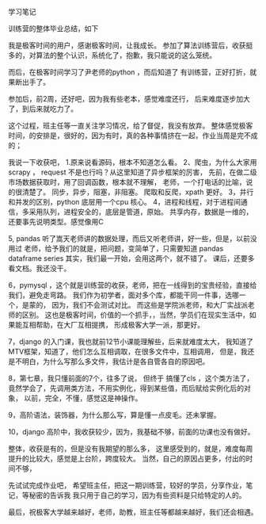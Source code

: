 学习笔记

训练营的整体毕业总结，如下



我是极客时间的用户，感谢极客时间，让我成长。
参加了算法训练营后，收获挺多的，对算法的整个认识，系统化了，抱歉，我只能说的这么笼统。

而后，在极客时间学习了尹老师的python ，而后知道了 有训练营，正好打折，就果断出手了。

参加后，前2周，还好吧，因为我有些老本，感觉难度还行，
后来难度逐步加大了，到后来就吃力了。

这个过程，班主任等一直关注学习情况，给了督促，我没有放弃。
整体感觉极客时间，的安排是，很好的，因为有时，真的各种事情挤在一起，作业当周是完不成的；

我说一下收获吧，
1.原来说看源码，根本不知道怎么看。
2、爬虫，为什么大家用scrapy ， request 不是也行吗？从这里知道了异步框架的厉害，
   先前，在做二级市场数据获取时，用了回调函数，根本就不理解，
   老师，一个打电话的比喻，说的很清楚了。 同步，异步，阻塞，非阻塞。
   爬取和反爬，xpath 更好。
3，并行和并发的区别，python 底层用一个cpu 核心。
4，进程和线程，对于进程间通信，多采用队列，进程安全的，底层是管道，原始。
   共享内存，数据是一维的，还要事先说明类型。感觉像用C

5, pandas 听了嵩天老师讲的数据处理，而后又听老师讲，好一些，但是，以前没用过
   老师，给予我们的就是，把问题，变简单了，只需要知道 pandas dataframe series 
   其实，我们最一开始，会用这两个，就不错了。
   课后，还要多看文档。我还没干。

6，pymysql ，这个就是训练营的收获，老师，把在一线得到的宝贵经验，直接给我们，避免走弯路。
   我们作为初学者，面对多个库，都能干同一件事，选哪一个，是蒙的，
   因为，我们不会测试对比。
   而这些是学院派老师，和大厂实战派老师的区别。
   这也是极客时间，价值的一个抓手，，当然，学员们在现实生活中，如果能互相帮助，在大厂互相提携，
   形成极客大学一派，那更好。

7，django 的入门课，我也就前12节小课能理解些，后来就难度太大，
   我知道了MTV框架，知道了，他们怎么互相调取，在很多文件中，互相调用，
   但是，我还是不明白，为什么写那么多文件，我估计是各自管各自的原因吧。


8，第七章，我只懂前面的7个，往多了说， 但终于 搞懂了cls ，这个类方法了，
   竟然学会了，先调用类方法，不用实例化，得到某些值，而后赋给实例化后的对象，
   以前，完全，不懂，感觉这是神操作。

9，高阶语法，装饰器，为什么那么写，算是懂一点皮毛。还未掌握。


10，django 高阶中，我收获较少，因为，我基础不够，前面的功课也没有做好。

整体，收获是有的，但是没有我期望的那么多，
这里感受到的，就是，难度每周提升的比较大，感觉是上台阶，跨度较大。
当然，自己的原因占更多，付出的时间不够，

先试试完成作业吧，
希望班主任，把这一期训练营，较好的学员，分享作业，笔记，等秘密的告诉我
我只用于自己的学习，因为有些资料是只给特定的人的。

最后，祝极客大学越来越好，老师，助教，班主任等都越来越好，我们还会相遇。

